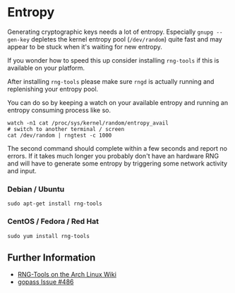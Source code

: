 # Entropy

Generating cryptographic keys needs a lot of entropy. Especially `gnupg --gen-key`
depletes the kernel entropy pool (`/dev/random`) quite fast and may appear to be
stuck when it's waiting for new entropy.

If you wonder how to speed this up consider installing `rng-tools`
if this is available on your platform.

After installing `rng-tools` please make sure `rngd` is actually running and
replenishing your entropy pool.

You can do so by keeping a watch on your available entropy and running an entropy
consuming process like so.

```
watch -n1 cat /proc/sys/kernel/random/entropy_avail
# switch to another terminal / screen
cat /dev/random | rngtest -c 1000
```

The second command should complete within a few seconds and report no errors.
If it takes much longer you probably don't have an hardware RNG and will have
to generate some entropy by triggering some network activity and input.

### Debian / Ubuntu

```
sudo apt-get install rng-tools
```

### CentOS / Fedora / Red Hat

```
sudo yum install rng-tools
```

## Further Information

* [RNG-Tools on the Arch Linux Wiki](https://wiki.archlinux.org/index.php/Rng-tools)
* [gopass Issue #486](https://github.com/justwatchcom/gopass/issues/486)
